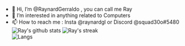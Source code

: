 - 👋 Hi, I’m @RaynardGerraldo , you can call me Ray
- 👀 I’m interested in anything related to Computers
- 📫 How to reach me : Insta @raynardgl or Discord @squad30o#5480
![Ray's github stats](https://github-readme-stats.vercel.app/api?username=RaynardGerraldo&show_icons=true&theme=tokyonight)
![Ray's streak](https://github-readme-streak-stats.herokuapp.com/?user=RaynardGerraldo&theme=tokyonight&hide_border=false)<br/>
![Langs](https://github-readme-stats.vercel.app/api/top-langs/?username=RaynardGerraldo&theme=tokyonight&hide_border=false&include_all_commits=false&count_private=false&layout=compact)
<!---
RaynardGerraldo/RaynardGerraldo is a ✨ special ✨ repository because its `README.md` (this file) appears on your GitHub profile.
You can click the Preview link to take a look at your changes.
--->
